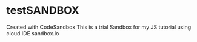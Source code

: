 # testSANDBOX
Created with CodeSandbox
This is a trial Sandbox for my JS tutorial using cloud IDE sandbox.io
